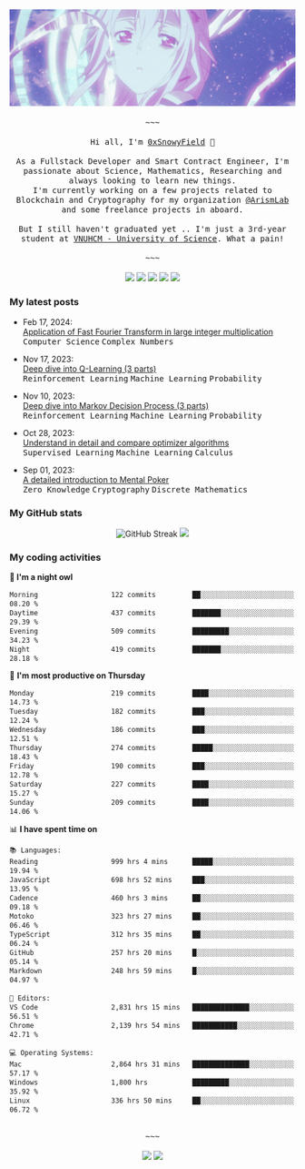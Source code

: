<div align='center'>
<img src="./assets/banner.gif" alt="Banner" width="1000" />
  <samp>
    </br></br>~~~</br></br>
    Hi all, I'm <a href="https://snowyfield.me/">0xSnowyField</a> 🧸
    </br></br>
    As a Fullstack Developer and Smart Contract Engineer, I'm passionate about Science, Mathematics, Researching and always looking to learn new things.</br> I'm currently working on a few projects related to Blockchain and Cryptography for my organization <a href="https://github.com/ArismLab">@ArismLab</a> and some freelance projects in aboard.
    </br></br>
    But I still haven't graduated yet .. I'm just a 3rd-year student at <a href="https://en.hcmus.edu.vn/">VNUHCM - University of Science</a>. What a pain!
    </br></br>~~~</br></br>
  </samp>
  <a href = "https://wakatime.com/@SnowyField1906" target="_blank"><img src="https://img.shields.io/badge/-Wakatime-000000?style=for-the-badge&logo=wakatime&logoColor=white"></a>
  <a href="https://linkedin.com/in/NHThuan" target="_blank"><img src="https://img.shields.io/badge/-LinkedIn-0A66C2?style=for-the-badge&logo=linkedin&logoColor=white"></a>
  <a href="https://stackoverflow.com/users/17358240/snowyfield" target="_blank"><img src="https://img.shields.io/badge/StackOverflow-F58025?style=for-the-badge&logo=stackoverflow&logoColor=white" target="_blank"></a>
  <a href="https://facebook.com/SnowyField1906" target="_blank"><img src="https://img.shields.io/badge/-Facebook-0A66C2?style=for-the-badge&logo=facebook&logoColor=white"></a>
  <a href="https://x.com/SnowyField1906" target="_blank"><img src="https://img.shields.io/badge/-Twitter-000000?style=for-the-badge&logo=x&logoColor=white"></a>
</div>

### My latest posts

- Feb 17, 2024\: <br/>
  <a href="https://www.snowyfield.me/posts/ung-dung-fast-fourier-transform-trong-phep-nhan-so-nguyen-lon" target="_blank">Application of Fast Fourier Transform in large integer multiplication</a><br/>
  <kbd>Computer Science</kbd> <kbd>Complex Numbers</kbd>
  
- Nov 17, 2023\: <br/>
  <a href="https://www.snowyfield.me/posts/hieu-sau-ve-q-learning-phan-1" target="_blank">Deep dive into Q-Learning (3 parts)</a><br/>
  <kbd>Reinforcement Learning</kbd> <kbd>Machine Learning</kbd> <kbd>Probability</kbd>
  
- Nov 10, 2023\: <br/>
  <a href="https://www.snowyfield.me/posts/hieu-sau-ve-markov-decision-process-phan-1" target="_blank">Deep dive into Markov Decision Process (3 parts)</a><br/>
  <kbd>Reinforcement Learning</kbd> <kbd>Machine Learning</kbd> <kbd>Probability</kbd>
  
- Oct 28, 2023\: <br/>
  <a href="https://www.snowyfield.me/posts/tim-hieu-chi-tiet-va-so-sanh-cac-thuat-toan-optimizer" target="_blank">Understand in detail and compare optimizer algorithms</a><br/>
  <kbd>Supervised Learning</kbd> <kbd>Machine Learning</kbd> <kbd>Calculus</kbd>
  
- Sep 01, 2023\: <br/>
  <a href="https://www.snowyfield.me/posts/gioi-thieu-chi-tiet-ve-bai-toan-mental-poker" target="_blank">A detailed introduction to Mental Poker</a><br/>
  <kbd>Zero Knowledge</kbd> <kbd>Cryptography</kbd> <kbd>Discrete Mathematics</kbd>

### My GitHub stats

<div align="center">
  <img src="https://github-readme-streak-stats.herokuapp.com?user=SnowyFIeld1906&theme=swift&hide_border=true&date_format=M%20j%5B%2C%20Y%5D&card_width=1000" alt="GitHub Streak" />
  <img src='http://github-profile-summary-cards.vercel.app/api/cards/profile-details?username=SnowyFIeld1906&theme=swift' width='1000px'/>
</div>

### My coding activities

<!--START_SECTION:waka-->
**🦉 I'm a night owl** 

```text
Morning                  122 commits         ██░░░░░░░░░░░░░░░░░░░░░░░   08.20 % 
Daytime                  437 commits         ███████░░░░░░░░░░░░░░░░░░   29.39 % 
Evening                  509 commits         █████████░░░░░░░░░░░░░░░░   34.23 % 
Night                    419 commits         ███████░░░░░░░░░░░░░░░░░░   28.18 % 
```
📅 **I'm most productive on Thursday** 

```text
Monday                   219 commits         ████░░░░░░░░░░░░░░░░░░░░░   14.73 % 
Tuesday                  182 commits         ███░░░░░░░░░░░░░░░░░░░░░░   12.24 % 
Wednesday                186 commits         ███░░░░░░░░░░░░░░░░░░░░░░   12.51 % 
Thursday                 274 commits         █████░░░░░░░░░░░░░░░░░░░░   18.43 % 
Friday                   190 commits         ███░░░░░░░░░░░░░░░░░░░░░░   12.78 % 
Saturday                 227 commits         ████░░░░░░░░░░░░░░░░░░░░░   15.27 % 
Sunday                   209 commits         ████░░░░░░░░░░░░░░░░░░░░░   14.06 % 
```


📊 **I have spent time on** 

```text
📚 Languages: 
Reading                  999 hrs 4 mins      █████░░░░░░░░░░░░░░░░░░░░   19.94 % 
JavaScript               698 hrs 52 mins     ███░░░░░░░░░░░░░░░░░░░░░░   13.95 % 
Cadence                  460 hrs 3 mins      ██░░░░░░░░░░░░░░░░░░░░░░░   09.18 % 
Motoko                   323 hrs 27 mins     ██░░░░░░░░░░░░░░░░░░░░░░░   06.46 % 
TypeScript               312 hrs 35 mins     ██░░░░░░░░░░░░░░░░░░░░░░░   06.24 % 
GitHub                   257 hrs 20 mins     █░░░░░░░░░░░░░░░░░░░░░░░░   05.14 % 
Markdown                 248 hrs 59 mins     █░░░░░░░░░░░░░░░░░░░░░░░░   04.97 % 

📑 Editors: 
VS Code                  2,831 hrs 15 mins   ██████████████░░░░░░░░░░░   56.51 % 
Chrome                   2,139 hrs 54 mins   ███████████░░░░░░░░░░░░░░   42.71 % 

💻 Operating Systems: 
Mac                      2,864 hrs 31 mins   ██████████████░░░░░░░░░░░   57.17 % 
Windows                  1,800 hrs           █████████░░░░░░░░░░░░░░░░   35.92 % 
Linux                    336 hrs 50 mins     ██░░░░░░░░░░░░░░░░░░░░░░░   06.72 % 
```

<div align='center'><samp></br>~~~</br></br></samp><img src='http://img.shields.io/badge/5.0%20thousand%20coding%20hours-black?style=for-the-badge' /> <img src='https://img.shields.io/badge/3.7%20million%20lines%20of%20code-black?style=for-the-badge' /></div>


<!--END_SECTION:waka-->

